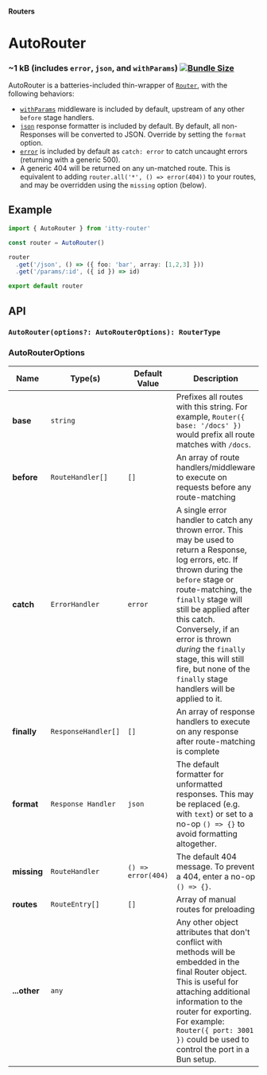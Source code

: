#### Routers
# AutoRouter <Badge type="warning" text="new in v5" />

### ~1 kB (includes `error`, `json`, and `withParams`) [![Bundle Size](https://deno.bundlejs.com/?q=itty-router@next/AutoRouter&badge&badge-style=for-the-badge)](https://deno.bundlejs.com/?q=itty-router@next/AutoRouter)

AutoRouter is a batteries-included thin-wrapper of [`Router`](/docs/itty-router/routers/router), with the following behaviors:

- [`withParams`](/docs/itty-router/api#withparams) middleware is included by default, upstream of any other `before` stage handlers.
- [`json`](/docs/itty-router/api#json) response formatter is included by default. By default, all non-Responses will be converted to JSON. Override by setting the `format` option.
- [`error`](/docs/itty-router/api#error) <Badge type="tip" text="response formatter" /> is included by default as `catch: error` to catch uncaught errors (returning with a generic 500).
- A generic 404 will be returned on any un-matched route.  This is equivalent to adding `router.all('*', () => error(404))` to your routes, and may be overridden using the `missing` option (below).

## Example
```ts
import { AutoRouter } from 'itty-router'

const router = AutoRouter()

router
  .get('/json', () => ({ foo: 'bar', array: [1,2,3] }))
  .get('/params/:id', ({ id }) => id)

export default router
```

## API

### `AutoRouter(options?: AutoRouterOptions): RouterType`

### AutoRouterOptions
| Name | Type(s) | Default Value | Description
| --- | --- | --- | ---
| **base** | `string` | | Prefixes all routes with this string. For example, `Router({ base: '/docs' })` would prefix all route matches with `/docs`.
| <span class="nowrap">**before** <Badge type="warning" text="v5" /></span> | `RouteHandler[]` | `[]` | An array of route handlers/middleware to execute on requests before any route-matching
| <span class="nowrap">**catch** <Badge type="warning" text="v5" /></span> | `ErrorHandler` | `error` | A single error handler to catch any thrown error.  This may be used to return a Response, log errors, etc. If thrown during the `before` stage or route-matching, the `finally` stage will still be applied after this catch. Conversely, if an error is thrown *during* the `finally` stage, this will still fire, but none of the `finally` stage handlers will be applied to it.
| <span class="nowrap">**finally** <Badge type="warning" text="v5" /></span> | `ResponseHandler[]` | `[]` | An array of response handlers to execute on any response after route-matching is complete
| <span class="nowrap">**format** <Badge type="warning" text="v5" /></span> | `Response Handler` | `json` | The default formatter for unformatted responses.  This may be replaced (e.g. with `text`) or set to a no-op `() => {}` to avoid formatting altogether.
| <span class="nowrap">**missing** <Badge type="warning" text="v5" /></span> | `RouteHandler` | `() => error(404)` | The default 404 message.  To prevent a 404, enter a no-op `() => {}`.
| <span class="nowrap">**routes** <Badge type="danger" text="advanced" /></span> | `RouteEntry[]` | `[]` | Array of manual routes for preloading 
| **...other** <Badge type="warning" text="v4.1+" /> | `any` | | Any other object attributes that don't conflict with methods will be embedded in the final Router object.  This is useful for attaching additional information to the router for exporting.  For example: `Router({ port: 3001 })` could be used to control the port in a Bun setup.


